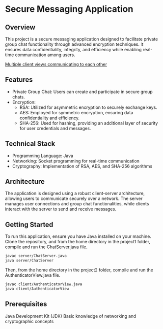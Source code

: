 # Secure Messaging Application
## Overview
This project is a secure messaging application designed to facilitate private group chat functionality through advanced encryption techniques. It ensures data confidentiality, integrity, and efficiency while enabling real-time communication among users.

[Multiple client views communicating to each other](https://anthonyarseneau.ca/assets/media/images/projects/GroupChat/SPGC.jpg)

## Features
- Private Group Chat: Users can create and participate in secure group chats.
- Encryption:
  - RSA: Utilized for asymmetric encryption to securely exchange keys.
  - AES: Employed for symmetric encryption, ensuring data confidentiality and efficiency.
  - SHA-256: Used for hashing, providing an additional layer of security for user credentials and messages.

## Technical Stack
- Programming Language: Java
- Networking: Socket programming for real-time communication
- Cryptography: Implementation of RSA, AES, and SHA-256 algorithms

## Architecture
The application is designed using a robust client-server architecture, allowing users to communicate securely over a network. The server manages user connections and group chat functionalities, while clients interact with the server to send and receive messages.

## Getting Started
To run this application, ensure you have Java installed on your machine. Clone the repository, and from the home directory in the project1 folder, compile and run the ChatServer.java file.
```bash
javac server/ChatServer.java
java server/ChatServer
```
Then, from the home directory in the project2 folder, compile and run the AuthenticatorView.java file.
```bash
javac client/AuthenticatorView.java
java client/AuthenticatorView
```

## Prerequisites
Java Development Kit (JDK)
Basic knowledge of networking and cryptographic concepts
